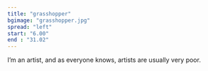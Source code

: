 ```yaml
---
title: "grasshopper"
bgimage: "grasshopper.jpg"
spread: "left" 
start: "6.00"
end : "31.02"
---
```


<div id="split" class="txt split">
    <p>I’m an artist, and as everyone knows, artists are usually very poor.</p>
</div>